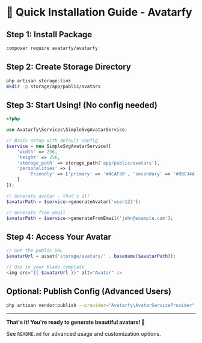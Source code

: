 # 🚀 Quick Installation Guide - Avatarfy

## Step 1: Install Package

```bash
composer require avatarfy/avatarfy
```

## Step 2: Create Storage Directory

```bash
php artisan storage:link
mkdir -p storage/app/public/avatars
```

## Step 3: Start Using! (No config needed)

```php
<?php

use Avatarfy\Services\SimpleSvgAvatarService;

// Basic setup with default config
$service = new SimpleSvgAvatarService([
    'width' => 256,
    'height' => 256,
    'storage_path' => storage_path('app/public/avatars'),
    'personalities' => [
        'friendly' => ['primary' => '#4CAF50', 'secondary' => '#8BC34A']
    ]
]);

// Generate avatar - that's it!
$avatarPath = $service->generateAvatar('user123');

// Generate from email
$avatarPath = $service->generateFromEmail('john@example.com');
```

## Step 4: Access Your Avatar

```php
// Get the public URL
$avatarUrl = asset('storage/avatars/' . basename($avatarPath));

// Use in your blade template
<img src="{{ $avatarUrl }}" alt="Avatar" />
```

## Optional: Publish Config (Advanced Users)

```bash
php artisan vendor:publish --provider="Avatarfy\AvatarServiceProvider" --tag="config"
```

---

**That's it! You're ready to generate beautiful avatars! 🎨**

See `README.md` for advanced usage and customization options.
